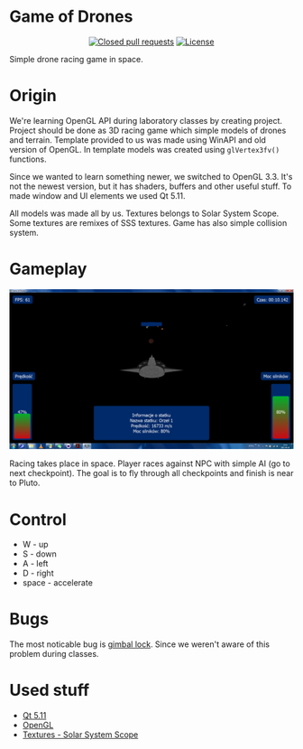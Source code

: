 # Game of Drones
<p align="center">
<a href="https://github.com/AzuxDario/Game-Of-Drones/pulls?q=is%3Apr+is%3Aclosed"><img src="https://img.shields.io/github/issues-pr-closed-raw/AzuxDario/Game-Of-Drones" alt="Closed pull requests"></img></a>	
<a href="https://github.com/AzuxDario/Game-Of-Drones/blob/master/LICENSE"><img src="https://img.shields.io/github/license/AzuxDario/Game-Of-Drones" alt="License"></img></a>
</p>
Simple drone racing game in space.

# Origin
We're learning OpenGL API during laboratory classes by creating project. Project should be done as 3D racing game which simple models of drones and terrain. Template provided to us was made using WinAPI and old version of OpenGL. In template models was created using `glVertex3fv()` functions.

Since we wanted to learn something newer, we switched to OpenGL 3.3. It's not the newest version, but it has shaders, buffers and other useful stuff. To made window and UI elements we used Qt 5.11.

All models was made all by us. Textures belongs to Solar System Scope. Some textures are remixes of SSS textures.
Game has also simple collision system.

# Gameplay
![Game window](./Pictures/ScreenShot%202%2017-06-16%20003.png)

Racing takes place in space. Player races against NPC with simple AI (go to next checkpoint). The goal is to fly through all checkpoints and finish is near to Pluto.

# Control
  * W - up
  * S - down
  * A - left
  * D - right
  * space - accelerate

# Bugs
The most noticable bug is [gimbal lock](https://en.wikipedia.org/wiki/Gimbal_lock). Since we weren't aware of this problem during classes.

# Used stuff
  * [Qt 5.11](https://www.qt.io/)
  * [OpenGL](http://www.opengl.org/)
  * [Textures - Solar System Scope](https://www.solarsystemscope.com/textures/)
